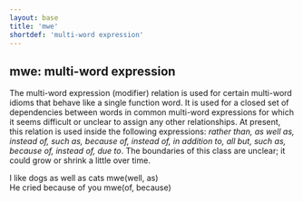 ```yaml
---
layout: base
title: 'mwe'
shortdef: 'multi-word expression'
---
```


## mwe: multi-word expression

The multi-word expression (modifier) relation is used for certain
multi-word idioms that behave like a single function word.  It is used
for a closed set of dependencies between words in common multi-word
expressions for which it seems difficult or unclear to assign any
other relationships.  At present, this relation is used inside the
following expressions: *rather than, as well as, instead of, such as,
because of, instead of, in addition to, all but, such as, because of,
instead of, due to*.  The boundaries of this class are unclear; it
could grow or shrink a little over time.

<div class="sd-parse">
I like dogs as well as cats
mwe(well, as)
</div>

<div class="sd-parse">
He cried because of you
mwe(of, because)
</div>

